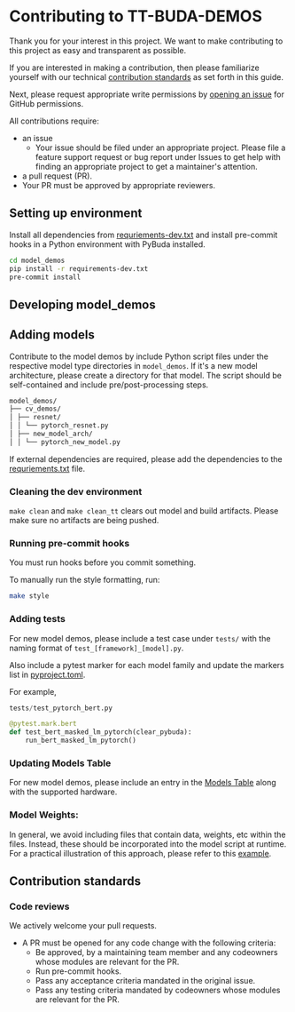 # Contributing to TT-BUDA-DEMOS

Thank you for your interest in this project.
We want to make contributing to this project as easy and transparent as possible.

If you are interested in making a contribution, then please familiarize
yourself with our technical [contribution standards](#contribution-standards) as set forth in this guide.

Next, please request appropriate write permissions by [opening an
issue](https://github.com/tenstorrent/tt-buda/issues/new/choose) for
GitHub permissions.

All contributions require:

- an issue
  - Your issue should be filed under an appropriate project. Please file a
    feature support request or bug report under Issues to get help with finding
    an appropriate project to get a maintainer's attention.
- a pull request (PR).
- Your PR must be approved by appropriate reviewers.

## Setting up environment

Install all dependencies from [requriements-dev.txt](requirements-dev.txt) and install pre-commit hooks in a Python environment with PyBuda installed.

```bash
cd model_demos
pip install -r requirements-dev.txt
pre-commit install
```

## Developing model_demos

## Adding models

Contribute to the model demos by include Python script files under the respective model type directories in `model_demos`. If it's a new model architecture, please create a directory for that model. The script should be self-contained and include pre/post-processing steps.

```bash
model_demos/
├── cv_demos/
│ ├── resnet/
│ │ └── pytorch_resnet.py
│ ├── new_model_arch/
│ │ └── pytorch_new_model.py
```

If external dependencies are required, please add the dependencies to the [requriements.txt](requirements.txt) file.

### Cleaning the dev environment

`make clean` and `make clean_tt` clears out model and build artifacts. Please make sure no artifacts are being pushed.

### Running pre-commit hooks

You must run hooks before you commit something.

To manually run the style formatting, run:

```bash
make style
```

### Adding tests

For new model demos, please include a test case under `tests/` with the naming format of `test_[framework]_[model].py`.

Also include a pytest marker for each model family and update the markers list in [pyproject.toml](pyproject.toml).

For example,

```python
tests/test_pytorch_bert.py

@pytest.mark.bert
def test_bert_masked_lm_pytorch(clear_pybuda):
    run_bert_masked_lm_pytorch()
```

### Updating Models Table

For new model demos, please include an entry in the [Models Table](README.md/#models-table) along with the supported hardware.


### Model Weights:

In general, we avoid including files that contain data, weights, etc within the files. Instead, these should be incorporated into the model script at runtime. For a practical illustration of this approach, please refer to this [example](https://github.com/tenstorrent/tt-buda-demos/blob/main/model_demos/cv_demos/resnet/onnx_resnet.py#L68).

## Contribution standards

### Code reviews

We actively welcome your pull requests.
- A PR must be opened for any code change with the following criteria:
  - Be approved, by a maintaining team member and any codeowners whose modules
    are relevant for the PR.
  - Run pre-commit hooks.
  - Pass any acceptance criteria mandated in the original issue.
  - Pass any testing criteria mandated by codeowners whose modules are relevant
    for the PR.
